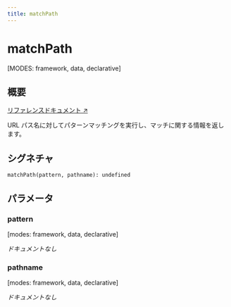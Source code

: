 ```yaml
---
title: matchPath
---
```


# matchPath

[MODES: framework, data, declarative]

## 概要

[リファレンスドキュメント ↗](https://api.reactrouter.com/v7/functions/react_router.matchPath.html)

URL パス名に対してパターンマッチングを実行し、マッチに関する情報を返します。

## シグネチャ

```tsx
matchPath(pattern, pathname): undefined
```

## パラメータ

### pattern

[modes: framework, data, declarative]

_ドキュメントなし_

### pathname

[modes: framework, data, declarative]

_ドキュメントなし_

